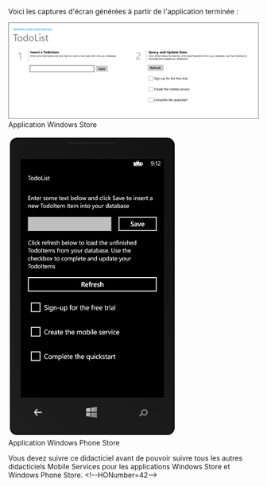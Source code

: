 ﻿
Voici les captures d'écran générées à partir de l'application terminée :

![](./media/mobile-services-windows-universal-get-started/mobile-quickstart-completed.png)
<br/>Application Windows Store

![](./media/mobile-services-windows-universal-get-started/mobile-quickstart-completed-wp8.png)
<br/>Application Windows Phone Store

Vous devez suivre ce didacticiel avant de pouvoir suivre tous les autres didacticiels Mobile Services pour les applications Windows Store et Windows Phone Store. 
\<!--HONumber=42-->
